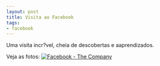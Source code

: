 ```yaml
---
layout: post
title: Visita ao Facebook
tags:
- facebook
---
```

Uma visita incr?vel, cheia de descobertas e aaprendizados.

Veja as fotos:
[![Facebook - The Company](https://farm6.staticflickr.com/5227/5688263037_f46cea30af.jpg)](https://www.flickr.com/photos/designregional/albums/72157626524825343)

